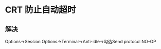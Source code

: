 # CRT 防止自动超时

## 解决

Options->Session Options->Terminal->Anti-idle->勾选Send protocol NO-OP



<comment/>
<ad/>